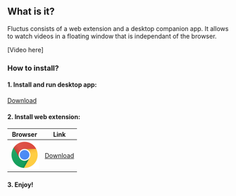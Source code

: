 ## What is it?

Fluctus consists of a web extension and a desktop companion app. It allows to watch videos in a floating window that is independant of the browser.

[Video here]


### How to install?


#### 1. Install and run desktop app: 
   [Download](https://github.com/kivS/Fluctus/releases)



#### 2. Install web extension:
Browser      | Link
------------ | -------------
![Chrome](/chrome.png) | [Download](url) 
   




#### 3. Enjoy!
